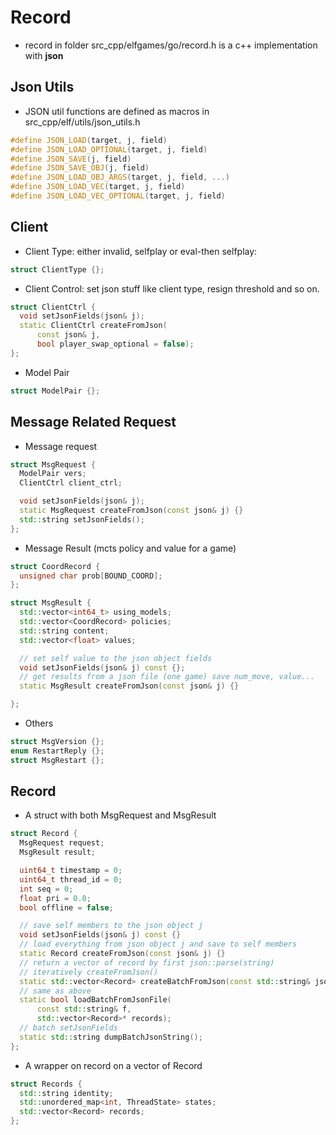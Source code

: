 # Record

- record in folder src_cpp/elfgames/go/record.h is a c++ implementation with **json**

## Json Utils
- JSON util functions are defined as macros in src_cpp/elf/utils/json_utils.h
```cpp
#define JSON_LOAD(target, j, field)
#define JSON_LOAD_OPTIONAL(target, j, field)
#define JSON_SAVE(j, field)
#define JSON_SAVE_OBJ(j, field)
#define JSON_LOAD_OBJ_ARGS(target, j, field, ...)
#define JSON_LOAD_VEC(target, j, field)
#define JSON_LOAD_VEC_OPTIONAL(target, j, field)
```

## Client
- Client Type: either invalid, selfplay or eval-then selfplay:
```cpp
struct ClientType {};
```
- Client Control: set json stuff like client type, resign threshold and so on.
```cpp
struct ClientCtrl {
  void setJsonFields(json& j);
  static ClientCtrl createFromJson(
      const json& j,
      bool player_swap_optional = false);
};
```
- Model Pair
```cpp
struct ModelPair {};
```

## Message Related Request
- Message request
```cpp
struct MsgRequest {
  ModelPair vers;
  ClientCtrl client_ctrl;

  void setJsonFields(json& j);
  static MsgRequest createFromJson(const json& j) {}
  std::string setJsonFields(); 
};
```
- Message Result (mcts policy and value for a game)
```cpp
struct CoordRecord {
  unsigned char prob[BOUND_COORD];
};

struct MsgResult {
  std::vector<int64_t> using_models;
  std::vector<CoordRecord> policies;
  std::string content;
  std::vector<float> values;

  // set self value to the json object fields
  void setJsonFields(json& j) const {};
  // get results from a json file (one game) save num_move, value...
  static MsgResult createFromJson(const json& j) {}

};
```
- Others
```cpp
struct MsgVersion {};
enum RestartReply {};
struct MsgRestart {};
```

## Record
- A struct with both MsgRequest and MsgResult
```cpp
struct Record {
  MsgRequest request;
  MsgResult result;

  uint64_t timestamp = 0;
  uint64_t thread_id = 0;
  int seq = 0;
  float pri = 0.0;
  bool offline = false;

  // save self members to the json object j
  void setJsonFields(json& j) const {}
  // load everything from json object j and save to self members
  static Record createFromJson(const json& j) {}
  // return a vector of record by first json::parse(string)
  // iteratively createFromJson()
  static std::vector<Record> createBatchFromJson(const std::string& json_str) {
  // same as above
  static bool loadBatchFromJsonFile(
      const std::string& f,
      std::vector<Record>* records);
  // batch setJsonFields
  static std::string dumpBatchJsonString();
};
```
- A wrapper on record on a vector of Record
```cpp
struct Records {
  std::string identity;
  std::unordered_map<int, ThreadState> states;
  std::vector<Record> records;
};
```